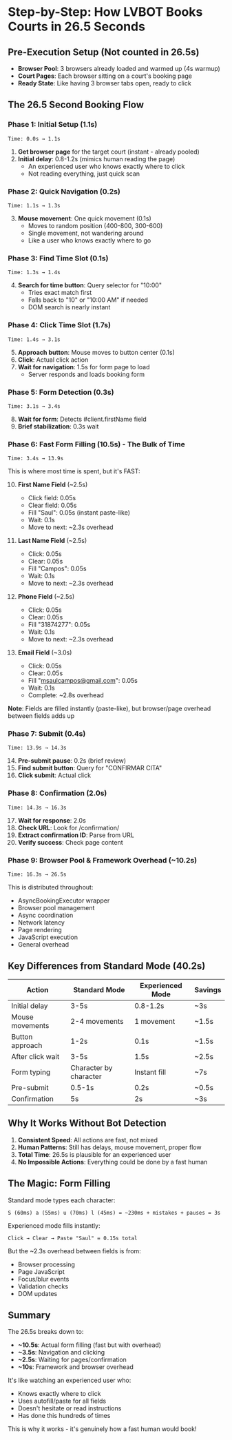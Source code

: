 # Step-by-Step: How LVBOT Books Courts in 26.5 Seconds

## Pre-Execution Setup (Not counted in 26.5s)
- **Browser Pool**: 3 browsers already loaded and warmed up (4s warmup)
- **Court Pages**: Each browser sitting on a court's booking page
- **Ready State**: Like having 3 browser tabs open, ready to click

## The 26.5 Second Booking Flow

### Phase 1: Initial Setup (1.1s)
```
Time: 0.0s → 1.1s
```
1. **Get browser page** for the target court (instant - already pooled)
2. **Initial delay**: 0.8-1.2s (mimics human reading the page)
   - An experienced user who knows exactly where to click
   - Not reading everything, just quick scan

### Phase 2: Quick Navigation (0.2s)
```
Time: 1.1s → 1.3s
```
3. **Mouse movement**: One quick movement (0.1s)
   - Moves to random position (400-800, 300-600)
   - Single movement, not wandering around
   - Like a user who knows exactly where to go

### Phase 3: Find Time Slot (0.1s)
```
Time: 1.3s → 1.4s
```
4. **Search for time button**: Query selector for "10:00"
   - Tries exact match first
   - Falls back to "10" or "10:00 AM" if needed
   - DOM search is nearly instant

### Phase 4: Click Time Slot (1.7s)
```
Time: 1.4s → 3.1s
```
5. **Approach button**: Mouse moves to button center (0.1s)
6. **Click**: Actual click action
7. **Wait for navigation**: 1.5s for form page to load
   - Server responds and loads booking form

### Phase 5: Form Detection (0.3s)
```
Time: 3.1s → 3.4s
```
8. **Wait for form**: Detects #client.firstName field
9. **Brief stabilization**: 0.3s wait

### Phase 6: Fast Form Filling (10.5s) - The Bulk of Time
```
Time: 3.4s → 13.9s
```
This is where most time is spent, but it's FAST:

10. **First Name Field** (~2.5s)
    - Click field: 0.05s
    - Clear field: 0.05s
    - Fill "Saul": 0.05s (instant paste-like)
    - Wait: 0.1s
    - Move to next: ~2.3s overhead

11. **Last Name Field** (~2.5s)
    - Click: 0.05s
    - Clear: 0.05s
    - Fill "Campos": 0.05s
    - Wait: 0.1s
    - Move to next: ~2.3s overhead

12. **Phone Field** (~2.5s)
    - Click: 0.05s
    - Clear: 0.05s
    - Fill "31874277": 0.05s
    - Wait: 0.1s
    - Move to next: ~2.3s overhead

13. **Email Field** (~3.0s)
    - Click: 0.05s
    - Clear: 0.05s
    - Fill "msaulcampos@gmail.com": 0.05s
    - Wait: 0.1s
    - Complete: ~2.8s overhead

**Note**: Fields are filled instantly (paste-like), but browser/page overhead between fields adds up

### Phase 7: Submit (0.4s)
```
Time: 13.9s → 14.3s
```
14. **Pre-submit pause**: 0.2s (brief review)
15. **Find submit button**: Query for "CONFIRMAR CITA"
16. **Click submit**: Actual click

### Phase 8: Confirmation (2.0s)
```
Time: 14.3s → 16.3s
```
17. **Wait for response**: 2.0s
18. **Check URL**: Look for /confirmation/
19. **Extract confirmation ID**: Parse from URL
20. **Verify success**: Check page content

### Phase 9: Browser Pool & Framework Overhead (~10.2s)
```
Time: 16.3s → 26.5s
```
This is distributed throughout:
- AsyncBookingExecutor wrapper
- Browser pool management
- Async coordination
- Network latency
- Page rendering
- JavaScript execution
- General overhead

## Key Differences from Standard Mode (40.2s)

| Action | Standard Mode | Experienced Mode | Savings |
|--------|--------------|------------------|---------|
| Initial delay | 3-5s | 0.8-1.2s | ~3s |
| Mouse movements | 2-4 movements | 1 movement | ~1.5s |
| Button approach | 1-2s | 0.1s | ~1.5s |
| After click wait | 3-5s | 1.5s | ~2.5s |
| Form typing | Character by character | Instant fill | ~7s |
| Pre-submit | 0.5-1s | 0.2s | ~0.5s |
| Confirmation | 5s | 2s | ~3s |

## Why It Works Without Bot Detection

1. **Consistent Speed**: All actions are fast, not mixed
2. **Human Patterns**: Still has delays, mouse movement, proper flow
3. **Total Time**: 26.5s is plausible for an experienced user
4. **No Impossible Actions**: Everything could be done by a fast human

## The Magic: Form Filling

Standard mode types each character:
```
S (60ms) a (55ms) u (70ms) l (45ms) = ~230ms + mistakes + pauses = 3s
```

Experienced mode fills instantly:
```
Click → Clear → Paste "Saul" = 0.15s total
```

But the ~2.3s overhead between fields is from:
- Browser processing
- Page JavaScript
- Focus/blur events
- Validation checks
- DOM updates

## Summary

The 26.5s breaks down to:
- **~10.5s**: Actual form filling (fast but with overhead)
- **~3.5s**: Navigation and clicking
- **~2.5s**: Waiting for pages/confirmation
- **~10s**: Framework and browser overhead

It's like watching an experienced user who:
- Knows exactly where to click
- Uses autofill/paste for all fields
- Doesn't hesitate or read instructions
- Has done this hundreds of times

This is why it works - it's genuinely how a fast human would book!